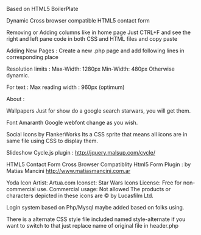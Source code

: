 
Based on HTML5 BoilerPlate

Dynamic Cross browser compatible HTML5 contact form

Removing or Adding columns like in home page
	Just CTRL+F and see the right and left pane code in both CSS and HTML files and copy paste

Adding New Pages :
 	Create a new .php page and add following lines in corresponding place
	 	<?php include 'header.php';?>
		<?php include 'footer.php';?> 


Resolution limits :
	Max-Width: 1280px
	Min-Width: 480px
	Otherwise dynamic.

For text :
	Max reading width : 960px (optimum)

About :
 
 Wallpapers 
 	Just for show do a google search starwars, you will get them.

 Font 
 	Amaranth Google webfont change as you wish.

 Social Icons by FlankerWorks 
 	Its a CSS sprite that means all icons are in same file using CSS to display them.

 Slideshow 
 	Cycle.js plugin : http://jquery.malsup.com/cycle/

 HTML5 Contact Form Cross Browser Compatiblity 
 	Html5 Form Plugin : by Matias Mancini http://www.matiasmancini.com.ar

 Yoda Icon
	Artist: Artua.com 
	Iconset: Star Wars Icons
	License: Free for non-commercial use.
	Commercial usage: Not allowed
	The products or characters depicted in these icons are © by Lucasfilm Ltd.

Login system based on Php/Mysql maybe added based on folks using.

There is a alternate CSS style file included named style-alternate if you want to switch to that just replace name of original file in header.php